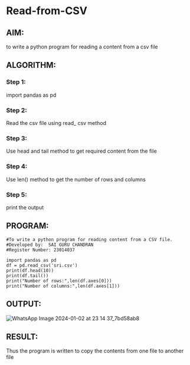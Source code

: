 # Read-from-CSV

## AIM:
to write a python program for reading a content from a csv file

## ALGORITHM:
### Step 1:
import pandas as pd
### Step 2:
Read the csv file using read_ csv method
### Step 3:
Use head and tail method to get required content from the file
### Step 4:
Use len() method to get the number of rows and columns
### Step 5:
print the output

## PROGRAM:
```
#To write a python program for reading content from a CSV file.
#Developed by:  SAI GURU CHANDRAN
#Register Number: 23014037

import pandas as pd
df = pd.read_csv('sri.csv')
print(df.head(10))
print(df.tail())
print("Number of rows:",len(df.axes[0]))
print("Number of columns:",len(df.axes[1]))
```
## OUTPUT:
![WhatsApp Image 2024-01-02 at 23 14 37_7bd58ab8](https://github.com/Saiguruchandran/Read-from-CSV/assets/144870946/f40422aa-e180-4027-99e8-d6019c212d3a)

## RESULT:
Thus the program is written to copy the contents from one file to another file
